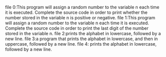 file 0:This program will assign a random number to the variable n each time it is executed. Complete the source code in order to print whether the number stored in the variable n is positive or negative.
file 1:This program will assign a random number to the variable n each time it is executed. Complete the source code in order to print the last digit of the number stored in the variable n.
file 2:prints the alphabet in lowercase, followed by a new line.
file 3:a program that prints the alphabet in lowercase, and then in uppercase, followed by a new line.
file 4: prints the alphabet in lowercase, followed by a new line.
